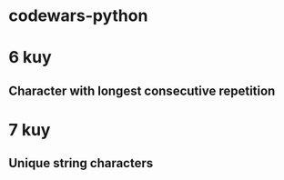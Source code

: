 # codewars-python

# 6 kuy
## Character with longest consecutive repetition


# 7 kuy
## Unique string characters
